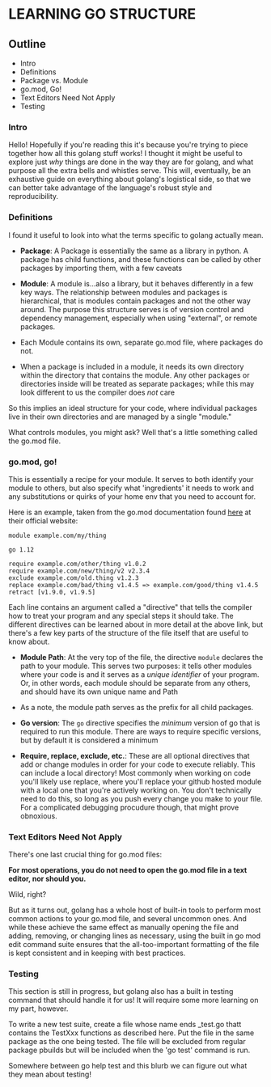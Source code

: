 # LEARNING GO STRUCTURE

## Outline

* Intro
* Definitions
* Package vs. Module
* go.mod, Go!
* Text Editors Need Not Apply
* Testing


### Intro

Hello! Hopefully if you're reading this it's because you're trying to piece together how all this golang stuff works! I thought it might be useful to explore just *why* things are done in the way they are for golang, and what purpose all the extra bells and whistles serve. This will, eventually, be an exhaustive guide on everything about golang's logistical side, so that we can better take advantage of the language's robust style and reproducibility.


### Definitions

I found it useful to look into what the terms specific to golang actually mean.

* **Package**: A Package is essentially the same as a library in python. A package has child functions, and these functions can be called by other packages by importing them, with a few caveats

* **Module**: A module is...also a library, but it behaves differently in a few key ways. The relationship between modules and packages is hierarchical, that is modules contain packages and not the other way around. The purpose this structure serves is of version control and dependency management, especially when using "external", or remote packages.
 * Each Module contains its own, separate go.mod file, where packages do not.
 * When a package is included in a module, it needs its own directory within the directory that contains the module. Any other packages or directories inside will be treated as separate packages; while this may look different to us the compiler does *not* care



 So this implies an ideal structure for your code, where individual packages live in their own directories and are managed by a single "module."


 What controls modules, you might ask? Well that's a little something called the go.mod file.

 ### go.mod, go!



 This is essentially a recipe for your module. It serves to both identify your module to others, but also specify what 'ingredients' it needs to work and any substitutions or quirks of your home env that you need to account for.

 Here is an example, taken from the go.mod documentation found [here](go.dev/re/mod) at their official website:


 ```
 module example.com/my/thing

 go 1.12

 require example.com/other/thing v1.0.2
 require example.com/new/thing/v2 v2.3.4
 exclude example.com/old.thing v1.2.3
 replace example.com/bad/thing v1.4.5 => example.com/good/thing v1.4.5
 retract [v1.9.0, v1.9.5]
 ```

 Each line contains an argument called a "directive" that tells the compiler how to treat your program and any special steps it should take. The different directives can be learned about in more detail at the above link, but there's a few key parts of the structure of the file itself that are useful to know about.

 * **Module Path**: At the very top of the file, the directive `module` declares the path to your module. This serves two purposes: it tells other modules where your code is and it serves as a _unique identifier_ of your program. Or, in other words, each module should be separate from any others, and should have its own unique name and Path
  * As a note, the module path serves as the prefix for all child packages.

* **Go version**: The `go` directive specifies the *minimum* version of go that is required to run this module. There are ways to require specific versions, but by default it is considered a minimum

* **Require, replace, exclude, etc.**: These are all optional directives that add or change modules in order for your code to execute reliably. This can include a local directory! Most commonly when working on code you'll likely use replace, where you'll replace your github hosted module with a local one that you're actively working on. You don't technically need to do this, so long as you push every change you make to your file. For a complicated debugging procudure though, that might prove obnoxious.


### Text Editors Need Not Apply


There's one last crucial thing for go.mod files:

**For most operations, you do not need to open the go.mod file in a text editor, nor should you.**

Wild, right?

But as it turns out, golang has a whole host of built-in tools to perform most common actions to your go.mod file, and several uncommon ones. And while these achieve the same effect as manually opening the file and adding, removing, or changing lines as necessary, using the built in go mod edit command suite ensures that the all-too-important formatting of the file is kept consistent and in keeping with best practices.




### Testing

This section is still in progress, but golang also has a built in testing command that should handle it for us! It will require some more learning on my part, however.


To write a new test suite, create a file whose name ends _test.go thatt contains
the TestXxx functions as described here. Put the file in the same package as the
one being tested. The file will be excluded from regular package pbuilds but
will be included when the 'go test' command is run.

Somewhere between go help test and this blurb we can figure out what they mean
about testing!
